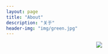 ```yaml
---
layout: page
title: "About"
description: "关于"
header-img: "img/green.jpg"
---
```



<center>
    <p><img src="http://openmindclub.qiniudn.com/omt/WhiteAvatar.jpg" align="center"></p>
</center>
